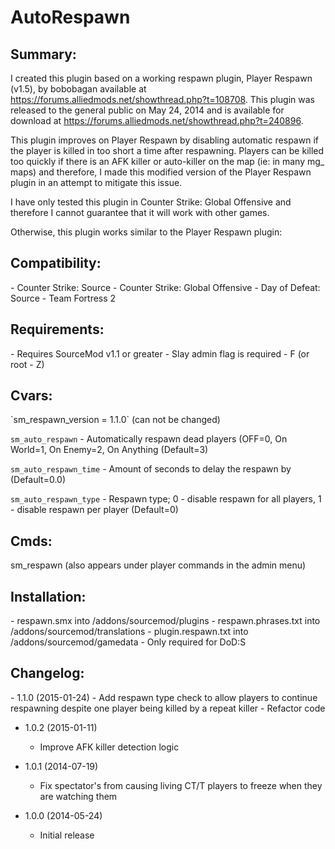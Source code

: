 AutoRespawn
===========

<h2>Summary:</h2>

I created this plugin based on a working respawn plugin, Player Respawn (v1.5), by bobobagan available at https://forums.alliedmods.net/showthread.php?t=108708. This plugin was released to the general public on May 24, 2014 and is available for download at https://forums.alliedmods.net/showthread.php?t=240896.

This plugin improves on Player Respawn by disabling automatic respawn if the player is killed in too short a time after respawning. Players can be killed too quickly if there is an AFK killer or auto-killer on the map (ie: in many mg_ maps) and therefore, I made this modified version of the Player Respawn plugin in an attempt to mitigate this issue.

I have only tested this plugin in Counter Strike: Global Offensive and therefore I cannot guarantee that it will work with other games.

Otherwise, this plugin works similar to the Player Respawn plugin:

<h2>Compatibility:</h2>
- Counter Strike: Source
- Counter Strike: Global Offensive
- Day of Defeat: Source
- Team Fortress 2

<h2>Requirements:</h2>
- Requires SourceMod v1.1 or greater
- Slay admin flag is required - F (or root - Z)

<h2>Cvars:</h2>
`sm_respawn_version = 1.1.0` (can not be changed)

`sm_auto_respawn` - Automatically respawn dead players (OFF=0, On World=1, On Enemy=2, On Anything (Default=3)

`sm_auto_respawn_time` - Amount of seconds to delay the respawn by (Default=0.0)

`sm_auto_respawn_type` - Respawn type; 0 - disable respawn for all players, 1 - disable respawn per player (Default=0)

<h2>Cmds:</h2>
sm_respawn <name | #userid> (also appears under player commands in the admin menu)

<h2>Installation:</h2>
- respawn.smx into /addons/sourcemod/plugins
- respawn.phrases.txt into /addons/sourcemod/translations
- plugin.respawn.txt into /addons/sourcemod/gamedata - Only required for DoD:S

<h2>Changelog:</h2>
- 1.1.0 (2015-01-24)
  - Add respawn type check to allow players to continue respawning despite one player being killed by a repeat killer
  - Refactor code

- 1.0.2 (2015-01-11)
  - Improve AFK killer detection logic

- 1.0.1 (2014-07-19)
  - Fix spectator's from causing living CT/T players to freeze when they are watching them

- 1.0.0 (2014-05-24)
  - Initial release 
